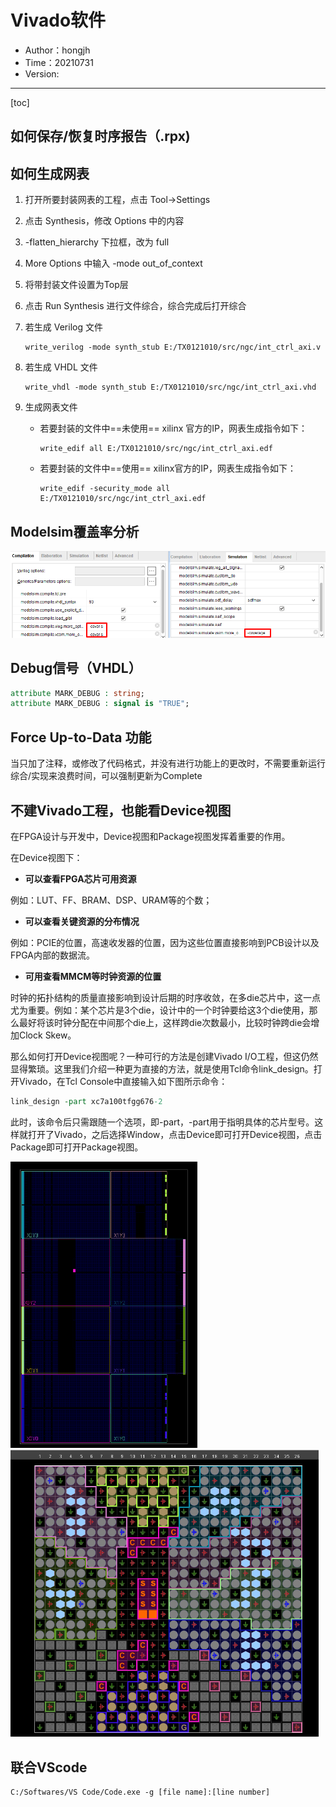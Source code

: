 # Vivado软件

- Author：hongjh
- Time：20210731
- Version:

---------

[toc]

## 如何保存/恢复时序报告（.rpx)



## 如何生成网表

1. 打开所要封装网表的工程，点击 Tool->Settings

2. 点击 Synthesis，修改 Options 中的内容

3. -flatten_hierarchy 下拉框，改为 full

4. More Options 中输入 -mode out_of_context

5. 将带封装文件设置为Top层

6. 点击 Run Synthesis 进行文件综合，综合完成后打开综合

7. 若生成 Verilog 文件

   ```
   write_verilog -mode synth_stub E:/TX0121010/src/ngc/int_ctrl_axi.v
   ```

8. 若生成 VHDL 文件

   ```
   write_vhdl -mode synth_stub E:/TX0121010/src/ngc/int_ctrl_axi.vhd
   ```

9. 生成网表文件

   - 若要封装的文件中==未使用== xilinx 官方的IP，网表生成指令如下：

     ```
     write_edif all E:/TX0121010/src/ngc/int_ctrl_axi.edf
     ```

   - 若要封装的文件中==使用== xilinx官方的IP，网表生成指令如下：

     ```
     write_edif -security_mode all E:/TX0121010/src/ngc/int_ctrl_axi.edf
     ```

## Modelsim覆盖率分析

![image-20230119154330256](MD_IMG/Vivado软件.assets/image-20230119154330256.png)

## Debug信号（VHDL）

```vhdl
attribute MARK_DEBUG : string;
attribute MARK_DEBUG : signal is "TRUE";
```

## Force Up-to-Data 功能

当只加了注释，或修改了代码格式，并没有进行功能上的更改时，不需要重新运行综合/实现来浪费时间，可以强制更新为Complete

## 不建Vivado工程，也能看Device视图

在FPGA设计与开发中，Device视图和Package视图发挥着重要的作用。

在Device视图下：

- **可以查看FPGA芯片可用资源**

例如：LUT、FF、BRAM、DSP、URAM等的个数；

- **可以查看关键资源的分布情况**

例如：PCIE的位置，高速收发器的位置，因为这些位置直接影响到PCB设计以及FPGA内部的数据流。

- **可用查看MMCM等时钟资源的位置**

时钟的拓扑结构的质量直接影响到设计后期的时序收敛，在多die芯片中，这一点尤为重要。例如：某个芯片是3个die，设计中的一个时钟要给这3个die使用，那么最好将该时钟分配在中间那个die上，这样跨die次数最小，比较时钟跨die会增加Clock Skew。

那么如何打开Device视图呢？一种可行的方法是创建Vivado I/O工程，但这仍然显得繁琐。这里我们介绍一种更为直接的方法，就是使用Tcl命令link_design。打开Vivado，在Tcl Console中直接输入如下图所示命令：

```TCL
link_design -part xc7a100tfgg676-2
```

此时，该命令后只需跟随一个选项，即-part，-part用于指明具体的芯片型号。这样就打开了Vivado，之后选择Window，点击Device即可打开Device视图，点击Package即可打开Package视图。



<img src="MD_IMG/Vivado软件.assets/image-20211223092634079-16800652291141.png" alt="image-20211223092634079" style="zoom: 60%;" />

<img src="MD_IMG/Vivado软件.assets/image-20211223092705263-16800652291162.png" alt="image-20211223092705263" style="zoom:60%;" />

## 联合VScode

```
C:/Softwares/VS Code/Code.exe -g [file name]:[line number]
```



